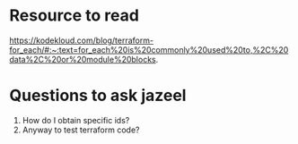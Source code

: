 
# Resource to read
https://kodekloud.com/blog/terraform-for_each/#:~:text=for_each%20is%20commonly%20used%20to,%2C%20data%2C%20or%20module%20blocks.



# Questions to ask jazeel
1) How do I obtain specific ids?
2) Anyway to test terraform code?